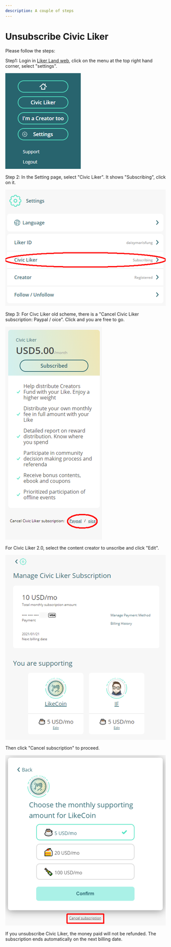 ```yaml
---
description: A couple of steps
---
```


# Unsubscribe Civic Liker

Please follow the steps:

Step1: Login in [Liker Land web](https://liker.land/), click on the menu at the top right hand corner, select "settings".

![](../../.gitbook/assets/subscribe-civic-liker-1-en.png)

Step 2: In the Setting page, select "Civic Liker". It shows "Subscribing", click on it.

![](../../.gitbook/assets/subscribe-civic-liker-2-en.png)

Step 3: For Civc Liker old scheme, there is a "Cancel Civic Liker subscription: Paypal / oice". Click and you are free to go.

![](../../.gitbook/assets/subscribe-civic-liker-3-en.png)

For Civic Liker 2.0, select the content creator to unscribe and click "Edit".

![](../../.gitbook/assets/register-civic-liker-8-en.png)

Then click "Cancel subscription" to proceed.

![](../../.gitbook/assets/subscribe-civic-liker-twopointzero-1-en.png)

If you unsubscribe Civic Liker, the money paid will not be refunded. The subscription ends automatically on the next billing date.

